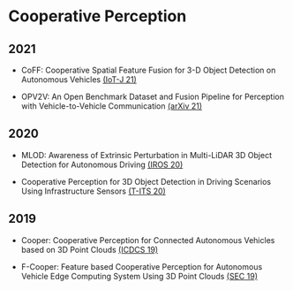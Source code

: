 # Cooperative Perception

## 2021

- CoFF: Cooperative Spatial Feature Fusion for 3-D Object Detection on Autonomous Vehicles [(IoT-J 21)](https://ieeexplore.ieee.org/stamp/stamp.jsp?arnumber=9330564)

- OPV2V: An Open Benchmark Dataset and Fusion Pipeline for Perception with Vehicle-to-Vehicle Communication [(arXiv 21)](https://arxiv.org/pdf/2109.07644.pdf)

## 2020

- MLOD: Awareness of Extrinsic Perturbation in Multi-LiDAR 3D Object Detection for Autonomous Driving [(IROS 20)](https://ieeexplore.ieee.org/stamp/stamp.jsp?arnumber=9341254)

- Cooperative Perception for 3D Object Detection in Driving Scenarios Using Infrastructure Sensors [(T-ITS 20)](https://ieeexplore.ieee.org/stamp/stamp.jsp?arnumber=9228884)

## 2019

- Cooper: Cooperative Perception for Connected Autonomous Vehicles based on 3D Point Clouds [(ICDCS 19)](https://ieeexplore.ieee.org/stamp/stamp.jsp?arnumber=8885377)

- F-Cooper: Feature based Cooperative Perception for Autonomous Vehicle Edge Computing System Using 3D Point Clouds [(SEC 19)](https://dl.acm.org/doi/pdf/10.1145/3318216.3363300)
